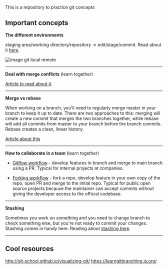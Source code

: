 This is a repository to practice git concepts

## Important concepts


**The different environments**

staging area/working directory/repository -> edit/stage/commit. Read about it [here](https://www.atlassian.com/git/tutorials/saving-changes).

![image git local remote](https://greenido.files.wordpress.com/2013/07/git-local-remote.png)

---

**Deal with merge conflicts** (learn together)

[Article to read about it](https://www.atlassian.com/git/tutorials/using-branches/merge-conflicts).

---
**Merge vs rebase**

When working on a branch, you'll need to regularly merge master in your branch to keep it up to date. There are two approaches to this: merging will create a new commit that merges the two branches together, while rebase will add all commits from master to your branch before the branch commits. Rebase creates a clean, linear history.

[Article about this](https://www.atlassian.com/git/tutorials/merging-vs-rebasing)

---
**How to collaborate in a team** (learn together)


 - [Gitflow workflow](https://www.atlassian.com/git/tutorials/comparing-workflows/gitflow-workflow) - develop features in branch and merge to main branch using a PR. Typical for internal projects at companies.

 - [Forking workflow](https://www.atlassian.com/git/tutorials/comparing-workflows/forking-workflow) - fork a repo, develop feature in your own copy of the repo, open PR and merge to the initial repo. Typical for public open source projects because the maintainer can accept commits without giving the developer access to the official codebase.

---
 **Stashing**

 Sometimes you work on something and you need to change branch to check something else, but you're not ready to commit your changes. Stashing comes in handy here. Reading about [stashing here](https://www.atlassian.com/git/tutorials/saving-changes/git-stash).

 ---

## Cool resources

 http://git-school.github.io/visualizing-git/
 https://learngitbranching.js.org/